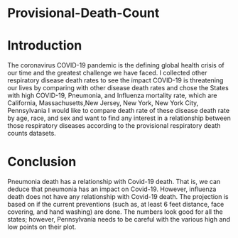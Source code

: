 # Provisional-Death-Count

# Introduction
The coronavirus COVID-19 pandemic is the defining global health crisis of our time and the greatest challenge we have faced.
I collected other respiratory disease death rates to see the impact COVID-19 is threatening our lives by comparing with other disease death rates 
and chose the States with high COVID-19, Pneumonia, and Influenza mortality rate, 
which are California, Massachusetts,New Jersey, New York, New York City, Pennsylvania
I would like to compare death rate of these disease death rate by age, race, and sex 
and want to find any interest in a relationship between those respiratory diseases according to the provisional respiratory death counts datasets. 


# Conclusion
Pneumonia death has a relationship with Covid-19 death. That is, we can deduce that pneumonia has an impact on Covid-19. 
However, influenza death does not have any relationship with Covid-19 death.
The projection  is based on if the current preventions (such as, at least 6 feet distance, face covering, and hand washing) are done. 
The numbers look good for all the states; however, Pennsylvania needs to be careful with the  various high and low points on their plot.




